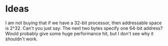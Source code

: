 # Ideas

I am not buying that if we have a 32-bit processor, then addressable space is 2^32. Can't you just say: The next two bytes specify one 64-bit address?
Would probably give some huge performance hit, but I don't see why it shouldn't work.

